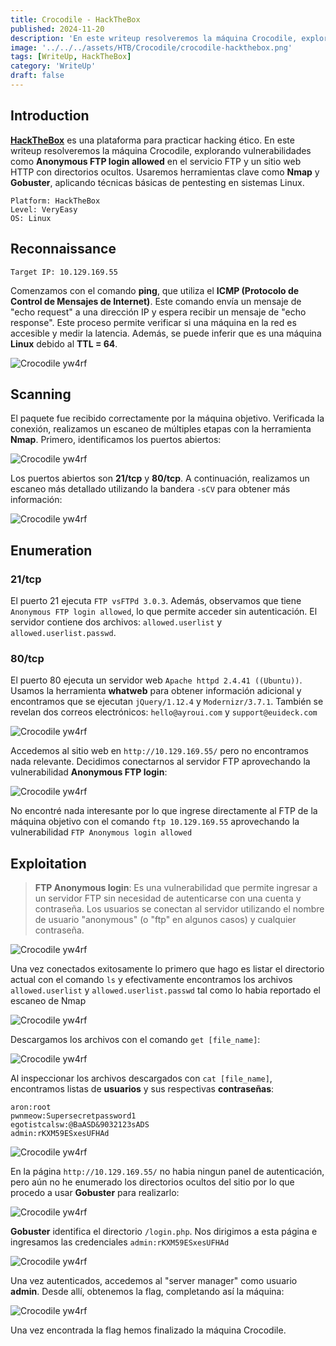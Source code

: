 ```yaml
---
title: Crocodile - HackTheBox
published: 2024-11-20
description: 'En este writeup resolveremos la máquina Crocodile, explorando vulnerabilidades como Anonymous FTP login allowed en el servicio FTP y un sitio web HTTP con directorios ocultos. Usaremos herramientas clave como Nmap y Gobuster, aplicando técnicas básicas de pentesting en sistemas Linux'
image: '../../../assets/HTB/Crocodile/crocodile-hackthebox.png'
tags: [WriteUp, HackTheBox]
category: 'WriteUp'
draft: false 
---
```


## Introduction

**[HackTheBox](https://app.hackthebox.com)** es una plataforma para practicar hacking ético. En este writeup resolveremos la máquina Crocodile, explorando vulnerabilidades como **Anonymous FTP login allowed** en el servicio FTP y un sitio web HTTP con directorios ocultos. Usaremos herramientas clave como **Nmap** y **Gobuster**, aplicando técnicas básicas de pentesting en sistemas Linux.

~~~
Platform: HackTheBox
Level: VeryEasy
OS: Linux
~~~

## Reconnaissance

~~~
Target IP: 10.129.169.55
~~~

Comenzamos con el comando **ping**, que utiliza el **ICMP (Protocolo de Control de Mensajes de Internet)**. Este comando envía un mensaje de "echo request" a una dirección IP y espera recibir un mensaje de "echo response". Este proceso permite verificar si una máquina en la red es accesible y medir la latencia. Además, se puede inferir que es una máquina **Linux** debido al **TTL = 64**.

![Crocodile yw4rf](../../../assets/HTB/Crocodile/crocodile-1.png)

## Scanning 

El paquete fue recibido correctamente por la máquina objetivo. Verificada la conexión, realizamos un escaneo de múltiples etapas con la herramienta **Nmap**. Primero, identificamos los puertos abiertos:

![Crocodile yw4rf](../../../assets/HTB/Crocodile/crocodile-2.png)

Los puertos abiertos son **21/tcp** y **80/tcp**. A continuación, realizamos un escaneo más detallado utilizando la bandera `-sCV` para obtener más información:

![Crocodile yw4rf](../../../assets/HTB/Crocodile/crocodile-3.png)

## Enumeration

### 21/tcp

El puerto 21 ejecuta `FTP vsFTPd 3.0.3`. Además, observamos que tiene `Anonymous FTP login allowed`, lo que permite acceder sin autenticación. El servidor contiene dos archivos: `allowed.userlist` y `allowed.userlist.passwd`.

### 80/tcp 

El puerto 80 ejecuta un servidor web `Apache httpd 2.4.41 ((Ubuntu))`. Usamos la herramienta **whatweb** para obtener información adicional y encontramos que se ejecutan `jQuery/1.12.4` y `Modernizr/3.7.1`. También se revelan dos correos electrónicos: `hello@ayroui.com` y `support@euideck.com` 

![Crocodile yw4rf](../../../assets/HTB/Crocodile/crocodile-4.png)

Accedemos al sitio web en `http://10.129.169.55/` pero no encontramos nada relevante. Decidimos conectarnos al servidor FTP aprovechando la vulnerabilidad **Anonymous FTP login**:

![Crocodile yw4rf](../../../assets/HTB/Crocodile/crocodile-5.png)

No encontré nada interesante por lo que ingrese directamente al FTP de la máquina objetivo con el comando `ftp 10.129.169.55` aprovechando la vulnerabilidad `FTP Anonymous login allowed`

## Exploitation

> **FTP Anonymous login**: Es una vulnerabilidad que permite ingresar a un servidor FTP sin necesidad de autenticarse con una cuenta y contraseña. Los usuarios se conectan al servidor utilizando el nombre de usuario "anonymous" (o "ftp" en algunos casos) y cualquier contraseña.

![Crocodile yw4rf](../../../assets/HTB/Crocodile/crocodile-6.png)

Una vez conectados exitosamente lo primero que hago es listar el directorio actual con el comando `ls` y efectivamente encontramos los archivos `allowed.userlist` y `allowed.userlist.passwd` tal como lo habia reportado el escaneo de Nmap

![Crocodile yw4rf](../../../assets/HTB/Crocodile/crocodile-7.png)

Descargamos los archivos con el comando `get [file_name]`:

![Crocodile yw4rf](../../../assets/HTB/Crocodile/crocodile-8.png)

Al inspeccionar los archivos descargados con `cat [file_name]`, encontramos listas de **usuarios** y sus respectivas **contraseñas**:

~~~
aron:root
pwnmeow:Supersecretpassword1
egotistcalsw:@BaASD&9032123sADS
admin:rKXM59ESxesUFHAd
~~~

![Crocodile yw4rf](../../../assets/HTB/Crocodile/crocodile-9.png)

En la página `http://10.129.169.55/` no habia ningun panel de autenticación, pero aún no he enumerado los directorios ocultos del sitio por lo que procedo a usar **Gobuster** para realizarlo:

![Crocodile yw4rf](../../../assets/HTB/Crocodile/crocodile-10.png)

**Gobuster** identifica el directorio `/login.php`. Nos dirigimos a esta página e ingresamos las credenciales `admin:rKXM59ESxesUFHAd`

![Crocodile yw4rf](../../../assets/HTB/Crocodile/crocodile-11.png)

Una vez autenticados, accedemos al "server manager" como usuario **admin**. Desde allí, obtenemos la flag, completando así la máquina:

![Crocodile yw4rf](../../../assets/HTB/Crocodile/crocodile-12.png)

Una vez encontrada la flag hemos finalizado la máquina Crocodile.